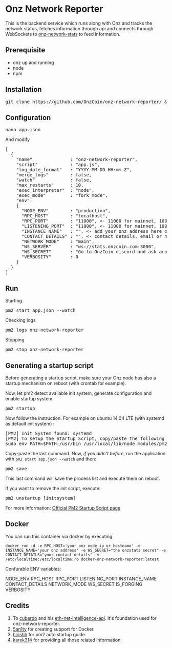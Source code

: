 Onz Network Reporter
============
This is the backend service which runs along with Onz and tracks the network status, fetches information through api and connects through WebSockets to [onz-network-stats](https://github.com/OnzCoin/onz-network-stats) to feed information.

## Prerequisite
* onz up and running
* node
* npm

## Installation
<pre>git clone https://github.com/OnzCoin/onz-network-reporter/ && cd onz-network-reporter && bash build.sh</pre>

## Configuration
<pre>nano app.json</pre>
And modify

<pre>
[
  {
    "name"              : "onz-network-reporter",
    "script"            : "app.js",
    "log_date_format"   : "YYYY-MM-DD HH:mm Z",
    "merge_logs"        : false,
    "watch"             : false,
    "max_restarts"      : 10,
    "exec_interpreter"  : "node",
    "exec_mode"         : "fork_mode",
    "env":
    {
      "NODE_ENV"        : "production",
      "RPC_HOST"        : "localhost",
      "RPC_PORT"        : "11000", <- 11000 for mainnet, 10998 testnet
      "LISTENING_PORT"  : "11000", <- 11000 for mainnet, 10998 testnet
      "INSTANCE_NAME"   : "", <- add your onz address here or a custom name if you do voluntary work
      "CONTACT_DETAILS" : "", <- contact details, email or nick on OnzCoin discord to contact in case any failure
      "NETWORK_MODE"    : "main",
      "WS_SERVER"       : "ws://stats.onzcoin.com:3000",
      "WS_SECRET"       : "Go to OnzCoin discord and ask around",
      "VERBOSITY"       : 0
    }
  }
]
</pre>

## Run
Starting
<pre>
pm2 start app.json --watch
</pre>

Checking logs
<pre>
pm2 logs onz-network-reporter
</pre>

Stopping
<pre>
pm2 stop onz-network-reporter
</pre>

## Generating a startup script

Before generating a startup script, make sure your Onz node has also a startup mechanism on reboot (with crontab for example).

Now, let pm2 detect available init system, generate configuration and enable startup system:

<pre>
pm2 startup
</pre>

Now follow the instruction. For example on ubuntu 14.04 LTE (with systemd as default init system) :

<pre>
[PM2] Init System found: systemd
[PM2] To setup the Startup Script, copy/paste the following command:
sudo env PATH=$PATH:/usr/bin /usr/local/lib/node_modules/pm2/bin/pm2 startup systemd -u [user] --hp /home/[user]
</pre>

Copy-paste the last command. Now, *if you didn't before*, run the application with ```pm2 start app.json --watch``` and then:
<pre>
pm2 save
</pre>

This last command will save the process list and execute them on reboot.

If you want to remove the init script, execute:
<pre>
pm2 unstartup [initsystem]
</pre>

For more information:  [Official PM2 Startup Script page](http://pm2.keymetrics.io/docs/usage/startup/#generating-a-startup-script)

## Docker
You can run this container via docker by executing:

```
docker run -d -e RPC_HOST='your onz node ip or hostname' -e INSTANCE_NAME='your onz address' -e WS_SECRET="the onzstats secret" -e CONTACT_DETAILS="your contact details" -v /etc/localtime:/etc/localtime:ro docker-onz-network-reporter:latest
```

Confurable ENV variables:

NODE_ENV
RPC_HOST
RPC_PORT
LISTENING_PORT
INSTANCE_NAME
CONTACT_DETAILS
NETWORK_MODE
WS_SECRET
IS_FORGING
VERBOSITY


## Credits
1. To [cuberdo](https://github.com/cubedro/) and his [eth-net-intelligence-api](https://github.com/cubedro/eth-net-intelligence-api). It's foundation used for onz-network-reporter.
2. [5an1ty](https://github.com/5an1ty/) for creating support for Docker.
3. [hirishh](https://github.com/hirishh) for pm2 auto startup guide.
4. [karek314](https://github.com/karek314) for providing all those related information.
